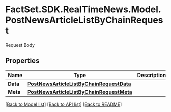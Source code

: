 # FactSet.SDK.RealTimeNews.Model.PostNewsArticleListByChainRequest
Request Body

## Properties

Name | Type | Description | Notes
------------ | ------------- | ------------- | -------------
**Data** | [**PostNewsArticleListByChainRequestData**](PostNewsArticleListByChainRequestData.md) |  | 
**Meta** | [**PostNewsArticleListByChainRequestMeta**](PostNewsArticleListByChainRequestMeta.md) |  | [optional] 

[[Back to Model list]](../README.md#documentation-for-models) [[Back to API list]](../README.md#documentation-for-api-endpoints) [[Back to README]](../README.md)

